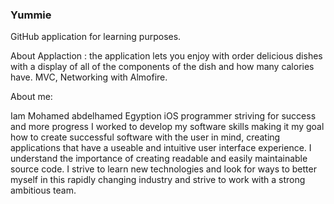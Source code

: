 ### Yummie
GitHub application for learning purposes.

About Applaction : 
the application lets you enjoy with order delicious dishes with a display of all of the components of the dish and how many calories have.
MVC, Networking with Almofire.

About me: 

Iam Mohamed abdelhamed Egyption iOS programmer striving for success and more progress I worked to develop my software 
skills making it my goal how to create successful software with the user in mind,
creating applications that have a useable and intuitive user interface experience.
I understand the importance of creating readable and easily maintainable source code. 
I strive to learn new technologies and look for ways to better myself in this rapidly changing industry and strive to work with a strong ambitious team.
